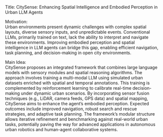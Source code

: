 Title: CitySense: Enhancing Spatial Intelligence and Embodied Perception in Urban LLM Agents

Motivation:  
Urban environments present dynamic challenges with complex spatial layouts, diverse sensory inputs, and unpredictable events. Conventional LLMs, primarily trained on text, lack the ability to interpret and navigate these environments. Improving embodied perception and spatial intelligence in LLM agents can bridge this gap, enabling efficient navigation, task planning, and decision-making in open city environments.

Main Idea:  
CitySense proposes an integrated framework that combines large language models with sensory modules and spatial reasoning algorithms. The approach involves training a multi-modal LLM using simulated urban datasets enriched with spatial and temporal annotations. This training is complemented by reinforcement learning to calibrate real-time decision-making under dynamic urban scenarios. By incorporating sensor fusion techniques (e.g., LiDAR, camera feeds, GPS data) and spatial mapping, CitySense aims to enhance the agent’s embodied perception. Expected outcomes include improved navigation, robust search and rescue strategies, and adaptive task planning. The framework’s modular structure allows iterative refinement and benchmarking against real-world urban tasks, potentially paving the way for advanced applications in autonomous urban robotics and human-agent collaborative systems.